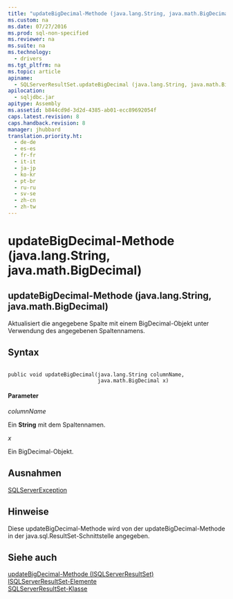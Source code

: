 ```yaml
---
title: "updateBigDecimal-Methode (java.lang.String, java.math.BigDecimal)"
ms.custom: na
ms.date: 07/27/2016
ms.prod: sql-non-specified
ms.reviewer: na
ms.suite: na
ms.technology: 
  - drivers
ms.tgt_pltfrm: na
ms.topic: article
apiname: 
  - SQLServerResultSet.updateBigDecimal (java.lang.String, java.math.BigDecimal)
apilocation: 
  - sqljdbc.jar
apitype: Assembly
ms.assetid: b844cd9d-3d2d-4385-ab01-ecc89692054f
caps.latest.revision: 8
caps.handback.revision: 8
manager: jhubbard
translation.priority.ht: 
  - de-de
  - es-es
  - fr-fr
  - it-it
  - ja-jp
  - ko-kr
  - pt-br
  - ru-ru
  - sv-se
  - zh-cn
  - zh-tw
---
```

# updateBigDecimal-Methode (java.lang.String, java.math.BigDecimal)
    
## updateBigDecimal\-Methode \(java.lang.String, java.math.BigDecimal\)  
 Aktualisiert die angegebene Spalte mit einem BigDecimal\-Objekt unter Verwendung des angegebenen Spaltennamens.  
  
## Syntax  
  
```  
  
public void updateBigDecimal(java.lang.String columnName,  
                             java.math.BigDecimal x)  
```  
  
#### Parameter  
 *columnName*  
  
 Ein **String** mit dem Spaltennamen.  
  
 *x*  
  
 Ein BigDecimal\-Objekt.  
  
## Ausnahmen  
 [SQLServerException](../content/SQLServerException-Class.md)  
  
## Hinweise  
 Diese updateBigDecimal\-Methode wird von der updateBigDecimal\-Methode in der java.sql.ResultSet\-Schnittstelle angegeben.  
  
## Siehe auch  
 [updateBigDecimal-Methode &#40;ISQLServerResultSet&#41;](../content/updateBigDecimal-Method--SQLServerResultSet-.md)   
 [ISQLServerResultSet-Elemente](../content/SQLServerResultSet-Members.md)   
 [SQLServerResultSet-Klasse](../content/SQLServerResultSet-Class.md)  
  
  